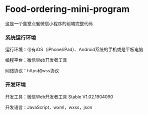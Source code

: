 # Food-ordering-mini-program
这是一个食堂点餐微信小程序的前端完整代码


### 系统运行环境 
运行环境：带有iOS（iPhone/iPad）、Android系统的手机或是平板电脑 

编程平台：微信Web开发者工具

网络协议：https和wss协议

### 开发环境 
开发工具：微信Web开发者工具 Stable V1.02.1904090

开发语言：JavaScript，wxml，wxss，json


